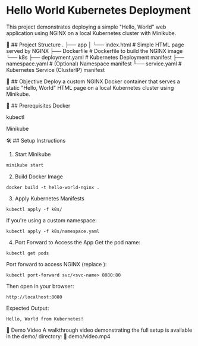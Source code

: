 # Hello World Kubernetes Deployment
This project demonstrates deploying a simple "Hello, World" web application using NGINX on a local Kubernetes cluster with Minikube.

📁 ## Project Structure
.
├── app
│   └── index.html              # Simple HTML page served by NGINX
├── Dockerfile                  # Dockerfile to build the NGINX image
└── k8s
    ├── deployment.yaml         # Kubernetes Deployment manifest
    ├── namespace.yaml          # (Optional) Namespace manifest
    └── service.yaml            # Kubernetes Service (ClusterIP) manifest

    
🚀 ## Objective
Deploy a custom NGINX Docker container that serves a static "Hello, World" HTML page on a local Kubernetes cluster using Minikube.

🧱 ## Prerequisites
Docker

kubectl

Minikube


🛠️ ## Setup Instructions
1. Start Minikube
```sh
minikube start
```
2. Build Docker Image
```
docker build -t hello-world-nginx .
```
3. Apply Kubernetes Manifests
```
kubectl apply -f k8s/
```
If you're using a custom namespace:
```
kubectl apply -f k8s/namespace.yaml
```
4. Port Forward to Access the App
Get the pod name:
```
kubectl get pods
```
Port forward to access NGINX (replace <pod-name>):

```
kubectl port-forward svc/<svc-name> 8080:80
```
Then open in your browser:

```
http://localhost:8080
```
Expected Output:
```
Hello, World from Kubernetes!
```
🎥 Demo Video
A walkthrough video demonstrating the full setup is available in the demo/ directory:
📁 demo/video.mp4
